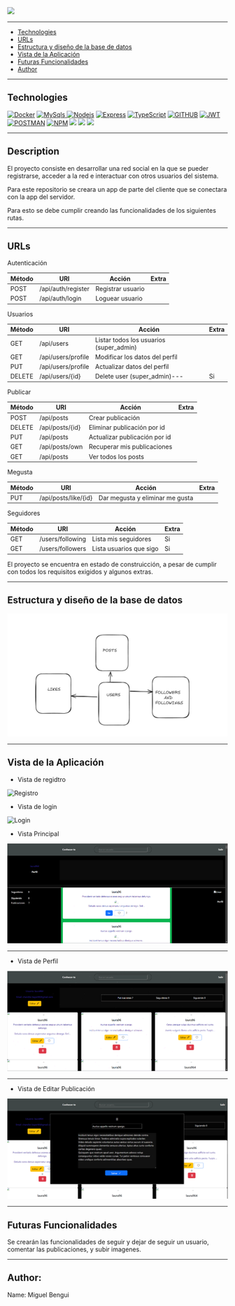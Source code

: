 
<img src="./src/img/pri.jpeg">


---

<ul>

<li><a href="#tecnologías">Technologies</a> </li>

<li> <a href="#urls">URLs</a> </li>

<li> <a href="#estructura-y-diseño-de-la-base-de-datos">Estructura y diseño de la base de datos</a> </li>

<li> <a href="#vista-de-la-aplicación">Vista de la Aplicación</a> </li>
<li> <a href="#futuras-funcionalidades">Futuras Funcionalidades</a></li>
<li> <a href="#author">Author</a> </li>

</ul>

---

## Technologies


<a href="https://www.docker.com/"><img src="https://img.shields.io/badge/docker-2496ED?style=for-the-badge&logo=docker&logoColor=white"
alt="Docker"></a>
<a href="https://www.mongodb.com/es"> <img src="https://img.shields.io/badge/MongoDB-4EA94B?style=for-the-badge&logo=mongodb&logoColor=white"
alt="MySqls"/> </a>
<a href="https://nodejs.org/en"><img src="https://img.shields.io/badge/NodeJs-339933?style=for-the-badge&logo=Node.js&logoColor=white"
alt="Nodejs" /></a>
<a href="https://expressjs.com/"><img src="https://img.shields.io/badge/Express.js-335933?style=for-the-badge&logo=express&logoColor=white"
alt="Express" /></a>
<a href="https://www.typescriptlang.org/"><img src="https://img.shields.io/badge/Typescript-3178C6?style=for-the-badge&logo=typescript&logoColor=white"
alt="TypeScript" /></a>
<a href="https://github.com/Miguel21S"><img src="https://img.shields.io/badge/GitHub-100000?style=for-the-badge&logo=github&logoColor=white" alt="GITHUB" /></a>
<a href="https://jwt.io/"><img src="https://img.shields.io/badge/JWT-000000?style=for-the-badge&logo=JSON%20web%20tokens&logoColor=white" alt="JWT" /></a>
<a href="https://www.postman.com/"><img src="https://img.shields.io/badge/Postman-FF6C37?style=for-the-badge&logo=Postman&logoColor=white" alt="POSTMAN" /></a>
<a href="https://www.npmjs.com/"><img src="https://img.shields.io/badge/npm-CB3837?style=for-the-badge&logo=npm&logoColor=white" alt="NPM"></a>
<a href=""><img src="https://img.shields.io/badge/CSS3-1572B6?style=for-the-badge&logo=css3&logoColor=white"></a>
<a href=""><img src="https://img.shields.io/badge/Redux-593D88?style=for-the-badge&logo=redux&logoColor=white"></a>
<a href="https://es.react.dev/"><img src="https://img.shields.io/badge/React-20232A?style=for-the-badge&logo=react&logoColor=61DAFB"></a>

---
## Description
El proyecto consiste en desarrollar una red social en la que se pueder registrarse, acceder a la red e interactuar con otros usuarios del sistema.

Para este repositorio se creara un app de parte del cliente que se conectara con la app del servidor.

Para esto se debe cumplir creando las funcionalidades de los siguientes rutas.

---
## URLs

Autenticación

| Método | URI | Acción | Extra |
| --- | --- | --- |---|
| POST | /api/auth/register | Registrar usuario |
| POST | /api/auth/login | Loguear usuario |

Usuarios

| Método | URI | Acción | Extra |
| --- | --- | --- |---|
| GET | /api/users | Listar todos los usuarios (super_admin) |
| GET | /api/users/profile | Modificar los datos del perfil |
| PUT | /api/users/profile | Actualizar datos del perfil |
| DELETE | /api/users/{id} | Delete user (super_admin)--- | Si |

Publicar

| Método | URI | Acción | Extra |
| --- | --- | --- |---|
| POST | /api/posts | Crear publicación |
| DELETE | /api/posts/{id} | Eliminar publicación por id |
| PUT | /api/posts | Actualizar publicación por id |
| GET | /api/posts/own | Recuperar mis publicaciones  |
| GET | /api/posts | Ver todos los posts |

Megusta

| Método | URI | Acción | Extra |
| --- | --- | --- |---|
| PUT | /api/posts/like/{id} | Dar megusta y eliminar me gusta |

Seguidores

| Método | URI | Acción | Extra |
| --- | --- | --- |---|
| GET | /users/following | Lista mis seguidores  | Si |
| GET | /users/followers | Lista usuarios que sigo  | Si |

El proyecto se encuentra en estado de construicción, a pesar de cumplir con todos los requisitos exigidos y algunos extras.

---
## Estructura y diseño de la base de datos

<img src="./src/img/bd.png" alt="Model de bd">

---
## Vista de la Aplicación

- Vista de regidtro

<img src="./src/img/mongoose.png" alt="Registro">

- Vista de login

<img src="./src/img/mongoose.png" alt="Login">

- Vista Principal

<img src="./src/img/principal_3.png" alt="Principal">

---
- Vista de Perfil

<img src="./src/img/perfil_5.png" alt="Perfil">

---
- Vista de Editar Publicación

<img src="./src/img/editarPost_4.png" alt="Editar Publicación">

---
## Futuras Funcionalidades

Se crearán las funcionalidades de seguir y dejar de seguir un usuario, comentar las publicaciones, y subir imagenes. 

---
## Author:

Name: Miguel Bengui
